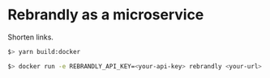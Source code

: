 # Rebrandly as a microservice

Shorten links.

```bash
$> yarn build:docker

$> docker run -e REBRANDLY_API_KEY=<your-api-key> rebrandly <your-url>
```

